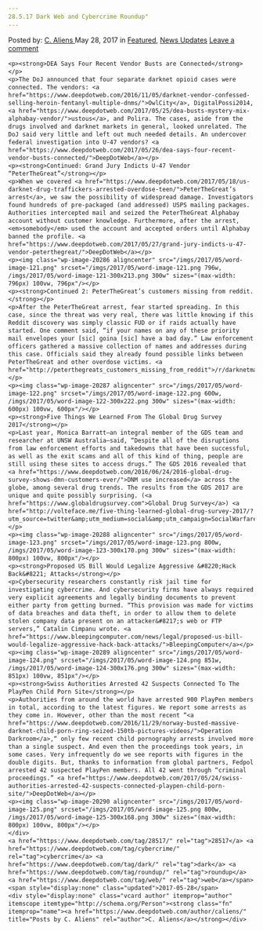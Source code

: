 ```yaml
---
28.5.17 Dark Web and Cybercrime Roundup"
---
```

<article class="post-listing post-20285 post type-post status-publish format-standard has-post-thumbnail hentry  tag-5520 tag-cybercrime tag-dark tag-roundup tag-web">
    <div class="post-inner">
        <span>Posted by: <a href="https://www.deepdotweb.com/author/caliens/" title="">C. Aliens </a></span>
    <span>May 28, 2017</span>
    <span>in <a href="https://www.deepdotweb.com/category/deepdot-news/" rel="category tag">Featured</a>, <a href="https://www.deepdotweb.com/category/news-updates/" rel="category tag">News Updates</a></span>
    <span><a href="https://www.deepdotweb.com/2017/05/28/28-5-17-dark-web-cybercrime-roundup/#respond">Leave a comment</a></span>
    </p>
    <div class="clear"></div>
    
    <p><strong>DEA Says Four Recent Vendor Busts are Connected</strong></p>
    <p>The DoJ announced that four separate darknet opioid cases were connected. The vendors: <a href="https://www.deepdotweb.com/2016/11/05/darknet-vendor-confessed-selling-heroin-fentanyl-multiple-dnms/">OwlCity</a>​, DigitalPossi2014, <a href="https://www.deepdotweb.com/2017/05/25/dea-busts-mystery-mix-alphabay-vendor/">ustous</a>, and Polira. The cases, aside from the drugs involved and darknet markets in general, looked unrelated. The DoJ said very little and left out much needed details. An undercover federal investigation into U-47 vendors? <a href="https://www.deepdotweb.com/2017/05/26/dea-says-four-recent-vendor-busts-connected/">DeepDotWeb</a></p>
    <p><strong>Continued: Grand Jury Indicts U-47 Vendor “PeterTheGreat”</strong></p>
    <p>When we covered <a href="https://www.deepdotweb.com/2017/05/18/us-darknet-drug-traffickers-arrested-overdose-teen/">PeterTheGreat’s arrest</a>, we saw the possibility of widespread damage. Investigators found hundreds of pre-packaged (and addressed) USPS mailing packages. Authorities intercepted mail and seized the PeterTheGreat Alphabay account without customer knowledge. Furthermore, after the arrest, <em>somebody</em> used the account and accepted orders until Alphabay banned the profile. <a href="https://www.deepdotweb.com/2017/05/27/grand-jury-indicts-u-47-vendor-peterthegreat/">DeepDotWeb</a></p>
    <p><img class="wp-image-20286 aligncenter" src="/imgs/2017/05/word-image-121.png" srcset="/imgs/2017/05/word-image-121.png 796w, /imgs/2017/05/word-image-121-300x213.png 300w" sizes="(max-width: 796px) 100vw, 796px"/></p>
    <p><strong>Continued 2: PeterTheGreat’s customers missing from reddit.</strong></p>
    <p>After the PeterTheGreat arrest, fear started spreading. In this case, since the threat was very real, there was little knowing if this Reddit discovery was simply classic FUD or if raids actually have started. One comment said, “if your names on any of these priority mail envelopes your [sic] goina [sic] have a bad day.” Law enforcement officers gathered a massive collection of names and addresses during this case. Officials said they already found possible links between PeterTheGreat and other overdose victims. <a href="http://peterthegreats_customers_missing_from_reddit">/r/darknetmarkets</a></p>
    <p><img class="wp-image-20287 aligncenter" src="/imgs/2017/05/word-image-122.png" srcset="/imgs/2017/05/word-image-122.png 600w, /imgs/2017/05/word-image-122-300x222.png 300w" sizes="(max-width: 600px) 100vw, 600px"/></p>
    <p><strong>Five Things We Learned From The Global Drug Survey 2017</strong></p>
    <p>Last year, Monica Barratt—an integral member of the GDS team and researcher at UNSW Australia—said, “Despite all of the disruptions from law enforcement efforts and takedowns that have been successful, as well as the exit scams and all of this kind of thing, people are still using these sites to access drugs.” The GDS 2016 revealed that <a href="https://www.deepdotweb.com/2016/06/24/2016-global-drug-survey-shows-dmn-customers-ever/">DNM use increased</a> across the globe, among several drug trends. The results from the GDS 2017 are unique and quite possibly surprising. (<a href="https://www.globaldrugsurvey.com">Global Drug Survey</a>) <a href="http://volteface.me/five-thing-learned-global-drug-survey-2017/?utm_source=twitter&amp;utm_medium=social&amp;utm_campaign=SocialWarfare">volteface</a></p>
    <p><img class="wp-image-20288 aligncenter" src="/imgs/2017/05/word-image-123.png" srcset="/imgs/2017/05/word-image-123.png 800w, /imgs/2017/05/word-image-123-300x170.png 300w" sizes="(max-width: 800px) 100vw, 800px"/></p>
    <p><strong>Proposed US Bill Would Legalize Aggressive &#8220;Hack Back&#8221; Attacks</strong></p>
    <p>Cybersecurity researchers constantly risk jail time for investigating cybercrime. And cybersecurity firms have always required very explicit agreements and legally binding documents to prevent either party from getting burned. “This provision was made for victims of data breaches and data theft, in order to allow them to delete stolen company data present on an attacker&#8217;s web or FTP servers,” Catalin Cimpanu wrote. <a href="https://www.bleepingcomputer.com/news/legal/proposed-us-bill-would-legalize-aggressive-hack-back-attacks/">BleepingComputer</a></p>
    <p><img class="wp-image-20289 aligncenter" src="/imgs/2017/05/word-image-124.png" srcset="/imgs/2017/05/word-image-124.png 851w, /imgs/2017/05/word-image-124-300x176.png 300w" sizes="(max-width: 851px) 100vw, 851px"/></p>
    <p><strong>Swiss Authorities Arrested 42 Suspects Connected To The PlayPen Child Porn Site</strong></p>
    <p>Authorities from around the world have arrested 900 PlayPen members in total, according to the latest figures. We report some arrests as they come in. However, other than the most recent “<a href="https://www.deepdotweb.com/2016/11/29/norway-busted-massive-darknet-child-porn-ring-seized-150tb-pictures-videos/">Operation Darkroom</a>,“ only few recent child pornography arrests involved more than a single suspect. And even then the proceedings took years, in some cases. Very infrequently do we see reports with figures in the double digits. But, thanks to information from global partners, Fedpol arrested 42 suspected PlayPen members. All 42 went through “criminal proceedings.” <a href="https://www.deepdotweb.com/2017/05/24/swiss-authorities-arrested-42-suspects-connected-playpen-child-porn-site/">DeepDotWeb</a></p>
    <p><img class="wp-image-20290 aligncenter" src="/imgs/2017/05/word-image-125.png" srcset="/imgs/2017/05/word-image-125.png 800w, /imgs/2017/05/word-image-125-300x168.png 300w" sizes="(max-width: 800px) 100vw, 800px"/></p>
    </div>
    <a href="https://www.deepdotweb.com/tag/28517/" rel="tag">28517</a> <a href="https://www.deepdotweb.com/tag/cybercrime/" rel="tag">cybercrime</a> <a href="https://www.deepdotweb.com/tag/dark/" rel="tag">dark</a> <a href="https://www.deepdotweb.com/tag/roundup/" rel="tag">roundup</a> <a href="https://www.deepdotweb.com/tag/web/" rel="tag">web</a></span> <span style="display:none" class="updated">2017-05-28</span>
    <div style="display:none" class="vcard author" itemprop="author" itemscope itemtype="http://schema.org/Person"><strong class="fn" itemprop="name"><a href="https://www.deepdotweb.com/author/caliens/" title="Posts by C. Aliens" rel="author">C. Aliens</a></strong></div>
    
